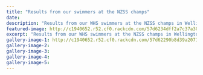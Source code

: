 ```yaml
---
title: "Results from our swimmers at the NZSS champs"
date: 
description: "Results from our WHS swimmers at the NZSS champs in Wellington, 9-11 September 2016..."
featured-image: http://c1940652.r52.cf0.rackcdn.com/57d6234dff2a7c37a3000154/images.png
excerpt: "Results from our WHS swimmers at the NZSS champs in Wellington, 9-11 September 2016."
gallery-image-1: http://c1940652.r52.cf0.rackcdn.com/57d62290b8d39a2071001d0e/9197Secondary-Schools-Banner-2016.jpg
gallery-image-2: 
gallery-image-3: 
gallery-image-4: 
gallery-image-5: 
---
```

